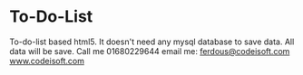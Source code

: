 To-Do-List
==========

To-do-list based html5. It doesn't need any mysql database to save data. All data will be save.
Call me 01680229644
email me: ferdous@codeisoft.com
www.codeisoft.com
